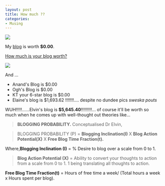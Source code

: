 ```yaml
---
layout: post
title: How much ??
categories:
- Musing
---
```



![](http://static.flickr.com/23/25822676_789bf55448_t.jpg)

My [blog](http://sweska.blogspot.com/) is worth **$0.00**.

[How much is your blog worth?](http://www.business-opportunities.biz/projects/how-much-is-your-blog-worth/)

[ ![](http://technorati.com/pix/tech-logo-embed.gif) ](http://www.technorati.com/)

And ...

- Anand's Blog is $0.00
- Ogh's Blog is $0.00
- KT your 6-star blog is $0.00
- Elaine's blog is $1,693.62 !!!!!!!.... despite no dundee pics *sweska pouts*

WUH!!!!!......Elvin's blog is **$5,645.40**!!!!!!!!!... of course it'll be worth so much when he comes up with well-thought out theories like...

> **BLOGGING PROBABILITY.** Conceptualised Dr Elvin,

> BLOGGING PROBABILITY (P) = **Blogging Inclination(I)** X **Blog Action Potential(X)** X **Free Blog Time Fraction(t).**

Where,**Blogging Inclination (I)** = % Desire to blog over a scale from 0 to 1.

> **Blog Action Potential (X)** = Ability to convert your thoughts to action from a scale from 0 to 1. 1 being translating all thoughts to action.

**Free Blog Time Fraction(t)** = Hours of free time a week/ (Total hours a week x Hours spent per blog).
